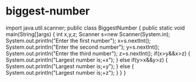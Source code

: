 # biggest-number
import java.util.scanner;
public class BiggestNumber
{ 
  public static void main(String[]args)
  {
   int x,y,z;
   Scanner s=new Scanner(System.in);
   System.out.println("Enter the first number");
   x=s.nextInt();
   System.out.println("Enter the second number");
   y=s.nextInt();
   System.out.println("Enter the third number");
   z=s.nextInt();
   if(x>y&&x>z)
   { 
     System.out.println("Largest number is;+x");
   }
   else if(y>x&&y>z)
   {
     System.out.println("Largest number is;+y");
   }
   else
   {
     System.out.println("Largest number is;+z");
   }
  }
 }
